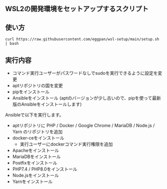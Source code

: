 ## WSL2の開発環境をセットアップするスクリプト

## 使い方
`curl https://raw.githubusercontent.com/eggpan/wsl-setup/main/setup.sh | bash`

## 実行内容
- コマンド実行ユーザーがパスワードなしでsudoを実行できるように設定を変更
- aptリポジトリの国を変更
- pipをインストール
- Ansibleをインストール
(aptのバージョンが少し古いので、pipを使って最新版のAnsibleをインストールします)

Ansibleで以下を実行します。
- aptリポジトリに PHP / Docker / Google Chrome / MariaDB / Node.js / Yarn のリポジトリを追加
- docker-ceをインストール
  - 実行ユーザーにdockerコマンド実行権限を追加
- Apacheをインストール
- MariaDBをインストール
- Postfixをインストール
- PHP7.4 / PHP8.0をインストール
- Node.jsをインストール
- Yarnをインストール

